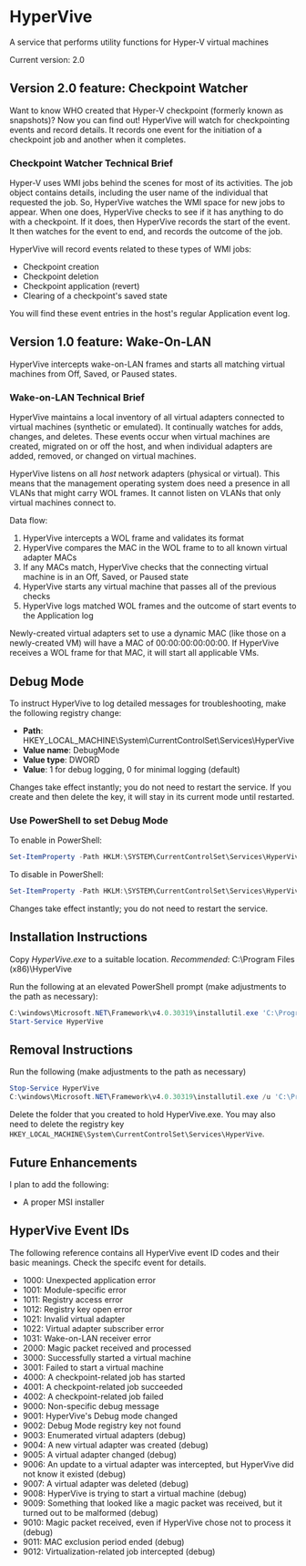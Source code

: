 # HyperVive

A service that performs utility functions for Hyper-V virtual machines

Current version: 2.0

## Version 2.0 feature: Checkpoint Watcher

Want to know WHO created that Hyper-V checkpoint (formerly known as snapshots)? Now you can find out! HyperVive will watch for checkpointing events and record details. It records one event for the initiation of a checkpoint job and another when it completes.

### Checkpoint Watcher Technical Brief

Hyper-V uses WMI jobs behind the scenes for most of its activities. The job object contains details, including the user name of the individual that requested the job. So, HyperVive watches the WMI space for new jobs to appear. When one does, HyperVive checks to see if it has anything to do with a checkpoint. If it does, then HyperVive records the start of the event. It then watches for the event to end, and records the outcome of the job.

HyperVive will record events related to these types of WMI jobs:

- Checkpoint creation
- Checkpoint deletion
- Checkpoint application (revert)
- Clearing of a checkpoint's saved state

You will find these event entries in the host's regular Application event log.

## Version 1.0 feature: Wake-On-LAN

HyperVive intercepts wake-on-LAN frames and starts all matching virtual machines from Off, Saved, or Paused states.

### Wake-on-LAN Technical Brief

HyperVive maintains a local inventory of all virtual adapters connected to virtual machines (synthetic or emulated). It continually watches for adds, changes, and deletes. These events occur when virtual machines are created, migrated on or off the host, and when individual adapters are added, removed, or changed on virtual machines.

HyperVive listens on all _host_ network adapters (physical or virtual). This means that the management operating system does need a presence in all VLANs that might carry WOL frames. It cannot listen on VLANs that only virtual machines connect to.

Data flow:

1. HyperVive intercepts a WOL frame and validates its format
2. HyperVive compares the MAC in the WOL frame to to all known virtual adapter MACs
3. If any MACs match, HyperVive checks that the connecting virtual machine is in an Off, Saved, or Paused state
4. HyperVive starts any virtual machine that passes all of the previous checks
5. HyperVive logs matched WOL frames and the outcome of start events to the Application log

Newly-created virtual adapters set to use a dynamic MAC (like those on a newly-created VM) will have a MAC of 00:00:00:00:00:00. If HyperVive receives a WOL frame for that MAC, it will start all applicable VMs.

## Debug Mode

To instruct HyperVive to log detailed messages for troubleshooting, make the following registry change:

- **Path**: HKEY_LOCAL_MACHINE\System\CurrentControlSet\Services\HyperVive
- **Value name**: DebugMode
- **Value type**: DWORD
- **Value**: 1 for debug logging, 0 for minimal logging (default)

Changes take effect instantly; you do not need to restart the service. If you create and then delete the key, it will stay in its current mode until restarted.

### Use PowerShell to set Debug Mode

To enable in PowerShell:

```PowerShell
Set-ItemProperty -Path HKLM:\SYSTEM\CurrentControlSet\Services\HyperVive\ -Name DebugMode -Value 1
```

To disable in PowerShell:

```PowerShell
Set-ItemProperty -Path HKLM:\SYSTEM\CurrentControlSet\Services\HyperVive\ -Name DebugMode -Value 0
```

Changes take effect instantly; you do not need to restart the service.

## Installation Instructions

Copy _HyperVive.exe_ to a suitable location. _Recommended_: C:\Program Files (x86)\HyperVive

Run the following at an elevated PowerShell prompt (make adjustments to the path as necessary):

```PowerShell
C:\windows\Microsoft.NET\Framework\v4.0.30319\installutil.exe 'C:\Program Files (x86)\HyperVive\HyperVive.exe'
Start-Service HyperVive
```

## Removal Instructions

Run the following (make adjustments to the path as necessary)

```PowerShell
Stop-Service HyperVive
C:\windows\Microsoft.NET\Framework\v4.0.30319\installutil.exe /u 'C:\Program Files (x86)\HyperVive\HyperVive.exe'
```

Delete the folder that you created to hold HyperVive.exe. You may also need to delete the registry key `HKEY_LOCAL_MACHINE\System\CurrentControlSet\Services\HyperVive`.

## Future Enhancements

I plan to add the following:

- A proper MSI installer

## HyperVive Event IDs

The following reference contains all HyperVive event ID codes and their basic meanings. Check the specifc event for details.

- 1000: Unexpected application error
- 1001: Module-specific error
- 1011: Registry access error
- 1012: Registry key open error
- 1021: Invalid virtual adapter
- 1022: Virtual adapter subscriber error
- 1031: Wake-on-LAN receiver error
- 2000: Magic packet received and processed
- 3000: Successfully started a virtual machine
- 3001: Failed to start a virtual machine
- 4000: A checkpoint-related job has started
- 4001: A checkpoint-related job succeeded
- 4002: A checkpoint-related job failed
- 9000: Non-specific debug message
- 9001: HyperVive's Debug mode changed
- 9002: Debug Mode registry key not found
- 9003: Enumerated virtual adapters (debug)
- 9004: A new virtual adapter was created (debug)
- 9005: A virtual adapter changed (debug)
- 9006: An update to a virtual adapter was intercepted, but HyperVive did not know it existed (debug)
- 9007: A virtual adapter was deleted (debug)
- 9008: HyperVive is trying to start a virtual machine (debug)
- 9009: Something that looked like a magic packet was received, but it turned out to be malformed (debug)
- 9010: Magic packet received, even if HyperVive chose not to process it (debug)
- 9011: MAC exclusion period ended (debug)
- 9012: Virtualization-related job intercepted (debug)
